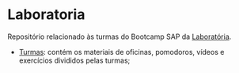 # Laboratoria
Repositório relacionado às turmas do Bootcamp SAP da [Laboratória](https://www.laboratoria.la/br).

- [Turmas](./turmas): contém os materiais de oficinas, pomodoros, vídeos e exercícios divididos pelas turmas;